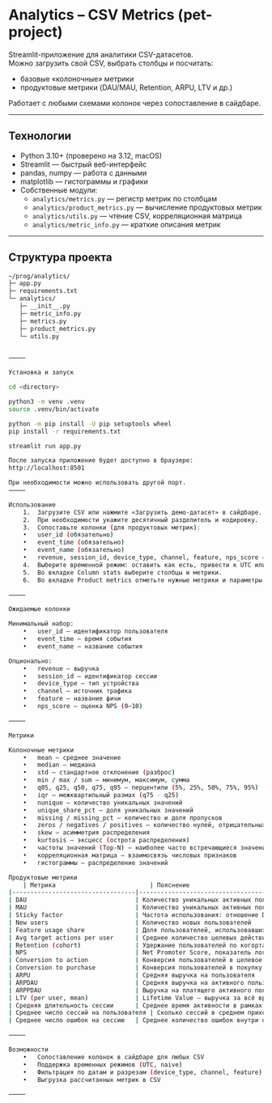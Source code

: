# Analytics – CSV Metrics (pet-project)

Streamlit-приложение для аналитики CSV-датасетов.  
Можно загрузить свой CSV, выбрать столбцы и посчитать:

- базовые «колоночные» метрики  
- продуктовые метрики (DAU/MAU, Retention, ARPU, LTV и др.)  

Работает с любыми схемами колонок через сопоставление в сайдбаре.

---

## Технологии

- Python 3.10+ (проверено на 3.12, macOS)  
- Streamlit — быстрый веб-интерфейс  
- pandas, numpy — работа с данными  
- matplotlib — гистограммы и графики  
- Собственные модули:
  - `analytics/metrics.py` — регистр метрик по столбцам  
  - `analytics/product_metrics.py` — вычисление продуктовых метрик  
  - `analytics/utils.py` — чтение CSV, корреляционная матрица  
  - `analytics/metric_info.py` — краткие описания метрик  

---

## Структура проекта

```bash
~/prog/analytics/
├─ app.py
├─ requirements.txt
└─ analytics/
   ├─ __init__.py
   ├─ metric_info.py
   ├─ metrics.py
   ├─ product_metrics.py
   └─ utils.py


⸻

Установка и запуск

cd <directory>

python3 -m venv .venv
source .venv/bin/activate

python -m pip install -U pip setuptools wheel
pip install -r requirements.txt

streamlit run app.py

После запуска приложение будет доступно в браузере:
http://localhost:8501

При необходимости можно использовать другой порт.
⸻

Использование
	1.	Загрузите CSV или нажмите «Загрузить демо-датасет» в сайдбаре.
	2.	При необходимости укажите десятичный разделитель и кодировку.
	3.	Сопоставьте колонки (для продуктовых метрик):
	•	user_id (обязательно)
	•	event_time (обязательно)
	•	event_name (обязательно)
	•	revenue, session_id, device_type, channel, feature, nps_score — опционально
	4.	Выберите временной режим: оставить как есть, привести к UTC или убрать таймзону.
	5.	Во вкладке Column stats выберите столбцы и метрики.
	6.	Во вкладке Product metrics отметьте нужные метрики и параметры.

⸻

Ожидаемые колонки

Минимальный набор:
	•	user_id — идентификатор пользователя
	•	event_time — время события
	•	event_name — название события

Опционально:
	•	revenue — выручка
	•	session_id — идентификатор сессии
	•	device_type — тип устройства
	•	channel — источник трафика
	•	feature — название фичи
	•	nps_score — оценка NPS (0–10)

⸻

Метрики

Колоночные метрики
	•	mean — среднее значение
	•	median — медиана
	•	std — стандартное отклонение (разброс)
	•	min / max / sum — минимум, максимум, сумма
	•	q05, q25, q50, q75, q95 — перцентили (5%, 25%, 50%, 75%, 95%)
	•	iqr — межквартильный размах (q75 - q25)
	•	nunique — количество уникальных значений
	•	unique_share_pct — доля уникальных значений
	•	missing / missing_pct — количество и доля пропусков
	•	zeros / negatives / positives — количество нулей, отрицательных и положительных значений
	•	skew — асимметрия распределения
	•	kurtosis — эксцесс (острота распределения)
	•	частоты значений (Top-N) — наиболее часто встречающиеся значения
	•	корреляционная матрица — взаимосвязь числовых признаков
	•	гистограммы — распределение значений

Продуктовые метрики
	| Метрика                          | Пояснение                                                   |
|----------------------------------|-------------------------------------------------------------|
| DAU                              | Количество уникальных активных пользователей за день        |
| MAU                              | Количество уникальных активных пользователей за месяц       |
| Sticky factor                    | Частота использования: отношение DAU к MAU                  |
| New users                        | Количество новых пользователей                              |
| Feature usage share              | Доля пользователей, использовавших указанную фичу           |
| Avg target actions per user      | Среднее количество целевых действий на пользователя         |
| Retention (cohort)               | Удержание пользователей по когортам (возврат)               |
| NPS                              | Net Promoter Score, показатель лояльности пользователей     |
| Conversion to action             | Конверсия пользователей в целевое действие                  |
| Conversion to purchase           | Конверсия пользователей в покупку                           |
| ARPU                             | Средняя выручка на пользователя                             |
| ARPDAU                           | Средняя выручка на активного пользователя в день            |
| ARPPDAU                          | Выручка на платящего активного пользователя в день          |
| LTV (per user, mean)             | Lifetime Value — выручка за всё время жизни пользователя    |
| Средняя длительность сессии      | Среднее время активности в рамках одной сессии              |
| Среднее число сессий на пользователя | Сколько сессий в среднем приходится на одного пользователя |
| Среднее число ошибок на сессию   | Среднее количество ошибок внутри одной сессии               |

⸻

Возможности
	•	Сопоставление колонок в сайдбаре для любых CSV
	•	Поддержка временных режимов (UTC, naive)
	•	Фильтрация по датам и разрезам (device_type, channel, feature)
	•	Выгрузка рассчитанных метрик в CSV

⸻
